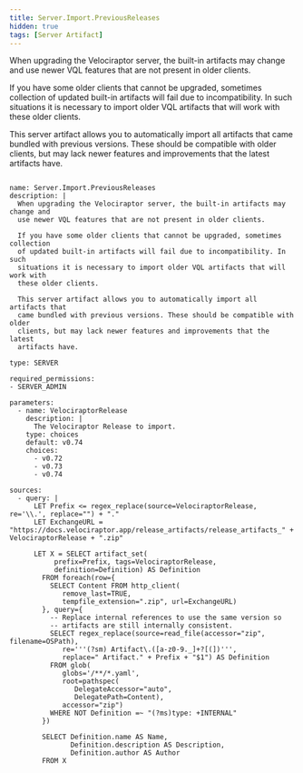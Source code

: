 ```yaml
---
title: Server.Import.PreviousReleases
hidden: true
tags: [Server Artifact]
---
```


When upgrading the Velociraptor server, the built-in artifacts may change and
use newer VQL features that are not present in older clients.

If you have some older clients that cannot be upgraded, sometimes collection
of updated built-in artifacts will fail due to incompatibility. In such
situations it is necessary to import older VQL artifacts that will work with
these older clients.

This server artifact allows you to automatically import all artifacts that
came bundled with previous versions. These should be compatible with older
clients, but may lack newer features and improvements that the latest
artifacts have.


<pre><code class="language-yaml">
name: Server.Import.PreviousReleases
description: |
  When upgrading the Velociraptor server, the built-in artifacts may change and
  use newer VQL features that are not present in older clients.

  If you have some older clients that cannot be upgraded, sometimes collection
  of updated built-in artifacts will fail due to incompatibility. In such
  situations it is necessary to import older VQL artifacts that will work with
  these older clients.

  This server artifact allows you to automatically import all artifacts that
  came bundled with previous versions. These should be compatible with older
  clients, but may lack newer features and improvements that the latest
  artifacts have.

type: SERVER

required_permissions:
- SERVER_ADMIN

parameters:
  - name: VelociraptorRelease
    description: |
      The Velociraptor Release to import.
    type: choices
    default: v0.74
    choices:
      - v0.72
      - v0.73
      - v0.74

sources:
  - query: |
      LET Prefix &lt;= regex_replace(source=VelociraptorRelease, re='\\.', replace="") + "."
      LET ExchangeURL = "https://docs.velociraptor.app/release_artifacts/release_artifacts_" + VelociraptorRelease + ".zip"

      LET X = SELECT artifact_set(
           prefix=Prefix, tags=VelociraptorRelease,
           definition=Definition) AS Definition
        FROM foreach(row={
          SELECT Content FROM http_client(
             remove_last=TRUE,
             tempfile_extension=".zip", url=ExchangeURL)
        }, query={
          -- Replace internal references to use the same version so
          -- artifacts are still internally consistent.
          SELECT regex_replace(source=read_file(accessor="zip", filename=OSPath),
             re='''(?sm) Artifact\.([a-z0-9._]+?[(])''',
             replace=" Artifact." + Prefix + "$1") AS Definition
          FROM glob(
             globs='/**/*.yaml',
             root=pathspec(
                DelegateAccessor="auto",
                DelegatePath=Content),
             accessor="zip")
          WHERE NOT Definition =~ "(?ms)type: +INTERNAL"
        })

        SELECT Definition.name AS Name,
               Definition.description AS Description,
               Definition.author AS Author
        FROM X

</code></pre>

